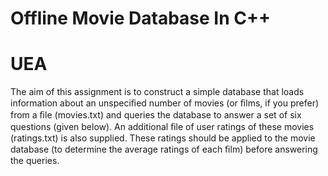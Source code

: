 # Offline Movie Database In C++
# UEA  

The aim of this assignment is to construct a simple database that loads information about an unspeciﬁed number of movies (or ﬁlms, if you prefer) from a ﬁle (movies.txt) and queries the database to answer a set of six questions (given below). An additional ﬁle of user ratings of these movies (ratings.txt) is also supplied. These ratings should be applied to the movie database (to determine the average ratings of each ﬁlm) before answering the queries.
